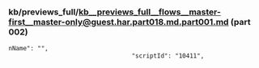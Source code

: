 ### kb/previews_full/kb__previews_full__flows__master-first__master-only@guest.har.part018.md.part001.md (part 002)

```md
nName": "",
                                  "scriptId": "10411",
                          
```

```
